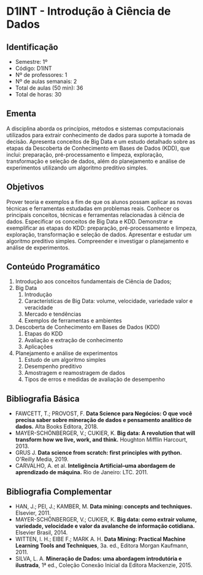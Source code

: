 # D1INT - Introdução à Ciência de Dados

## Identificação

- Semestre: 1º
- Código: D1INT
- Nº de professores: 1
- Nº de aulas semanais: 2
- Total de aulas (50 min): 36
- Total de horas: 30

## Ementa

A disciplina aborda os princípios, métodos e sistemas computacionais utilizados para extrair conhecimento de dados para suporte à tomada de decisão. Apresenta conceitos de Big Data e um estudo detalhado sobre as etapas da Descoberta de Conhecimento em Bases de Dados (KDD), que inclui: preparação, pré-processamento e limpeza, exploração, transformação e seleção de dados, além do planejamento e análise de experimentos utilizando um algoritmo preditivo simples.

## Objetivos

Prover teoria e exemplos a fim de que os alunos possam aplicar as novas técnicas e ferramentas estudadas em problemas reais. Conhecer os principais conceitos, técnicas e ferramentas relacionadas à ciência de dados. Especificar os conceitos de Big Data e KDD. Demonstrar e exemplificar as etapas do KDD: preparação, pré-processamento e limpeza, exploração, transformação e seleção de dados. Apresentar e estudar um algoritmo preditivo simples. Compreender e investigar o planejamento e análise de experimentos.

## Conteúdo Programático

1. Introdução aos conceitos fundamentais de Ciência de Dados;
2. Big Data
   1. Introdução
   2. Características de Big Data: volume, velocidade, variedade valor e veracidade
   3. Mercado e tendências
   4. Exemplos de ferramentas e ambientes
3. Descoberta de Conhecimento em Bases de Dados (KDD)
   1. Etapas do KDD
   2. Avaliação e extração de conhecimento
   3. Aplicações
4. Planejamento e análise de experimentos
   1. Estudo de um algoritmo simples
   2. Desempenho preditivo
   3. Amostragem e reamostragem de dados
   4. Tipos de erros e medidas de avaliação de desempenho

## Bibliografia Básica

- FAWCETT, T.; PROVOST, F. **Data Science para Negócios: O que você precisa saber sobre mineração de dados e pensamento analítico de dados.** Alta Books Editora, 2018.
- MAYER-SCHÖNBERGER, V.; CUKIER, K. **Big data: A revolution that will transform how we live, work, and think.** Houghton Mifflin Harcourt, 2013.
- GRUS J. **Data science from scratch: first principles with python.** O'Reilly Media, 2019.
- CARVALHO, A. et al. **Inteligência Artificial–uma abordagem de aprendizado de máquina.** Rio de Janeiro: LTC. 2011.

## Bibliografia Complementar

- HAN, J.; PEI, J.; KAMBER, M. **Data mining: concepts and techniques.** Elsevier, 2011.
- MAYER-SCHÖNBERGER, V.; CUKIER, K. **Big data: como extrair volume, variedade, velocidade e valor da avalanche de informação cotidiana.** Elsevier Brasil, 2014.
- WITTEN, l. H.; EIBE F.; MARK A. H. **Data Mining: Practical Machine Learning Tools and Techniques**, 3a. ed., Editora Morgan Kaufmann, 2011.
- SILVA, L. A. **Mineração de Dados: uma abordagem introdutória e ilustrada**, 1ª ed., Coleção Conexão Inicial da Editora Mackenzie, 2015.
